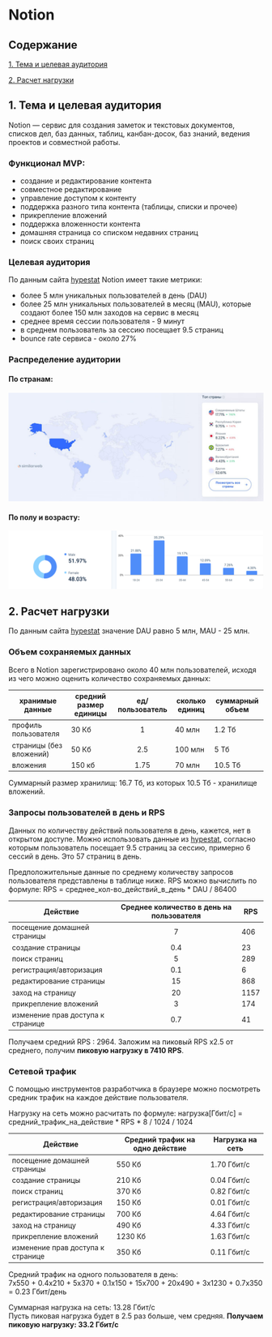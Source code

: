 # Notion

## Содержание
[1. Тема и целевая аудитория](#1-тема-и-целевая-аудитория)

[2. Расчет нагрузки](#2-расчет-нагрузки)

## 1. Тема и целевая аудитория
Notion — сервис для создания заметок и текстовых документов, списков дел, баз данных, таблиц, канбан-досок, баз знаний, ведения проектов и совместной работы.

### Функционал MVP:
- создание и редактирование контента
- совместное редактирование
- управление доступом к контенту
- поддержка разного типа контента (таблицы, списки и прочее)
- прикрепление вложений
- поддержка вложенности контента
- домашняя страница со списком недавних страниц
- поиск своих страниц

### Целевая аудитория
По данным сайта [hypestat](https://hypestat.com/info/notion.so) Notion имеет такие метрики:
- более 5 млн уникальных пользователей в день (DAU)
- более 25 млн уникальных пользователей в месяц (MAU), которые создают более 150 млн заходов на сервис в месяц
- среднее время сессии пользователя - 9 минут
- в среднем пользователь за сессию посещает 9.5 страниц
- bounce rate сервиса - около 27%

### Распределение аудитории

#### По странам:

![img.png](images/img.png)

#### По полу и возрасту:

![img.png](images/img2.png)

## 2. Расчет нагрузки
По данным сайта [hypestat](https://hypestat.com/info/notion.so) значение DAU равно 5 млн, MAU - 25 млн.

### Объем сохраняемых данных

Всего в Notion зарегистрировано около 40 млн пользователей, исходя из чего можно оценить количество сохраняемых данных:

| хранимые данные           | средний размер единицы | ед/пользователь | сколько единиц | суммарный объем |
|---------------------------|------------------------|:---------------:|----------------|-----------------|
| профиль пользователя      | 30 Кб                  |        1        | 40 млн         | 1.2 Тб          | 
| страницы (без вложений)   | 50 Кб                  |       2.5       | 100 млн        | 5 Тб            |
| вложения                  | 150 кб                 |      1.75       | 70 млн         | 10.5 Тб         |

Суммарный размер хранилищ: 16.7 Тб, из которых 10.5 Тб - хранилище вложений.

### Запросы пользователей в день и RPS

Данных по количеству действий пользователя в день, кажется, нет в открытом доступе. Можно использовать данные из [hypestat](https://hypestat.com/info/notion.so), согласно которым пользователь посещает 9.5 страниц за сессию, примерно 6 сессий в день. Это 57 страниц в день.

Предположительные данные по среднему количеству запросов пользователя представлены в таблице ниже. RPS можно вычислить по формуле: RPS = среднее_кол-во_действий_в_день * DAU / 86400

| Действие                          | Среднее количество в день на пользователя | RPS  |
|-----------------------------------|:-----------------------------------------:|------|
| посещение домашней страницы       |                     7                     | 406  |
| создание страницы                 |                    0.4                    | 23   |
| поиск страниц                     |                     5                     | 289  |
| регистрация/авторизация           |                    0.1                    | 6    |
| редактирование страницы           |                    15                     | 868  |
| заход на страницу                 |                    20                     | 1157 |
| прикрепление вложений             |                     3                     | 174  |
| изменение прав доступа к странице |                    0.7                    | 41   |

Получаем средний RPS : 2964. Заложим на пиковый RPS х2.5 от среднего, получим **пиковую нагрузку в 7410 RPS**.

### Сетевой трафик

С помощью инструментов разработчика в браузере можно посмотреть средник трафик на каждое действие пользователя.

Нагрузку на сеть можно расчитать по формуле: нагрузка[Гбит/c] = средний_трафик_на_действие * RPS * 8 / 1024 / 1024

| Действие                          | Средний трафик на одно действие | Нагрузка на сеть |
|-----------------------------------|---------------------------------|------------------|
| посещение домашней страницы       | 550 Кб                          | 1.70 Гбит/с      |
| создание страницы                 | 210 Кб                          | 0.04 Гбит/c      |
| поиск страниц                     | 370 Кб                          | 0.82 Гбит/с      |
| регистрация/авторизация           | 150 Кб                          | 0.01 Гбит/с      |
| редактирование страницы           | 700 Кб                          | 4.64 Гбит/с      |
| заход на страницу                 | 490 Кб                          | 4.33 Гбит/с      |
| прикрепление вложений             | 1230 Кб                         | 1.63 Гбит/с      |
| изменение прав доступа к странице | 350 Кб                          | 0.11 Гбит/с      |

Средний трафик на одного пользователя в день: <br/> 7x550 + 0.4x210 + 5x370 + 0.1x150 + 15x700 + 20x490 + 3x1230 + 0.7x350 = 0.23 Гбит/день

Суммарная нагрузка на сеть: 13.28 Гбит/с <br/> Пусть пиковая нагрузка будет в 2.5 раз больше, чем средняя. **Получаем пиковую нагрузку: 33.2 Гбит/с**

